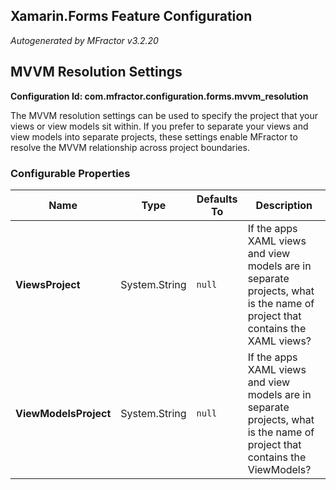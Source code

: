 ## Xamarin.Forms Feature Configuration
*Autogenerated by MFractor v3.2.20*
## MVVM Resolution Settings

**Configuration Id: com.mfractor.configuration.forms.mvvm_resolution**

The MVVM resolution settings can be used to specify the project that your views or view models sit within. If you prefer to separate your views and view models into separate projects, these settings enable MFractor to resolve the MVVM relationship across project boundaries.


### Configurable Properties

| Name | Type | Defaults To | Description |
|------|------|-------------|-------------|
| **ViewsProject** | System.String | <code>null</code> | If the apps XAML views and view models are in separate projects, what is the name of project that contains the XAML views? |
| **ViewModelsProject** | System.String | <code>null</code> | If the apps XAML views and view models are in separate projects, what is the name of project that contains the ViewModels? |

